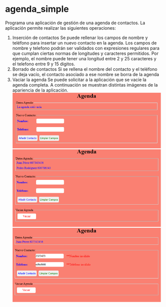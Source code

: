 # agenda_simple
 Programa una aplicación de gestión de una agenda de contactos.
La aplicación permite realizar las siguientes operaciones:
1. Inserción de contactos
Se puede rellenar los campos de nombre y teléfono para insertar un nuevo contacto en la agenda.
Los campos de nombre y telefono podrán ser validados con expresiones regulares para que cumplan ciertas normas de 
longitudes y caracteres permitidos. Por ejemplo, el nombre puede tener una longitud entre 2 y 25 caracteres y el telefono
 entre 9 y 15 digitos. 
2. Borrado de contactos
Si se rellena el nombre del contacto y el teléfono se deja vacío, el contacto asociado
a ese  nombre se borra de la agenda
3. Vacíar la agenda
Se puede solicitar a la aplicación que se vacíe la agenda completa.
A continuación se muestran distintas imágenes de la apariencia de la aplicación.
![agenda_vacia](/img/agenda_vacia.png)
![agenda](/img/agenda.png)
![agenda_errores](/img/agenda_errores.png)
